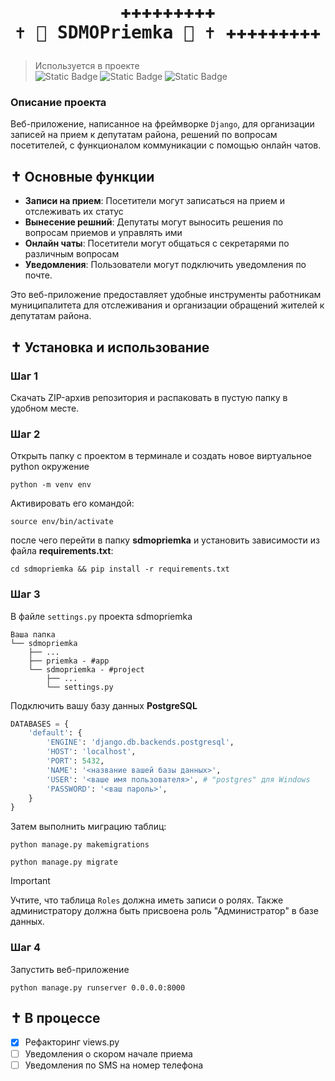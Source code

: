 # <pre align="center">✚✚✚✚✚✚✚✚✚ ✝︎ 🥳 SDMOPriemka 🥴 ✝︎ ✚✚✚✚✚✚✚✚✚</pre>
> Используется в проекте\
> ![Static Badge](https://img.shields.io/badge/язык%20python-bruh?style=for-the-badge&logo=python&logoColor=white&logoSize=auto&labelColor=green&color=black)
![Static Badge](https://img.shields.io/badge/%D1%84%D1%80%D0%B5%D0%B9%D0%BC%D0%B2%D0%BE%D1%80%D0%BA%20django-bruh?style=for-the-badge&logo=django&logoColor=red&logoSize=auto&labelColor=gold&color=black)
![Static Badge](https://img.shields.io/badge/%D0%B1%D0%B0%D0%B7%D0%B0%20%D0%B4%D0%B0%D0%BD%D0%BD%D1%8B%D1%85%20PostgreSQL-bruh?style=for-the-badge&logo=postgresql&logoColor=white&logoSize=auto&labelColor=%234169E1&color=black)

### Описание проекта
Веб-приложение, написанное на фреймворке `Django`, для организации записей на прием к депутатам района, решений по вопросам посетителей, с функционалом коммуникации с помощью онлайн чатов.
## ✝︎ Основные функции
- **Записи на прием**: Посетители могут записаться на прием и отслеживать их статус
- **Вынесение решний**: Депутаты могут выносить решения по вопросам приемов и управлять ими
- **Онлайн чаты**: Посетители могут общаться с секретарями по различным вопросам
- **Уведомления**: Пользователи могут подключить уведомления по почте. 

Это веб-приложение предоставляет удобные инструменты работникам муниципалитета для отслеживания и организации обращений жителей к депутатам района. 

## ✝︎ Установка и использование
### Шаг 1 
Скачать ZIP-архив репозитория и распаковать в пустую папку в удобном месте. 
### Шаг 2
Открыть папку с проектом в терминале и создать новое виртуальное python окружение
```
python -m venv env
```

Активировать его командой: 
```
source env/bin/activate
```

после чего перейти в папку **sdmopriemka** и установить зависимости из файла **requirements.txt**:

```
cd sdmopriemka && pip install -r requirements.txt
```

### Шаг 3
В файле `settings.py` проекта sdmopriemka
```
Ваша папка
└── sdmopriemka
    ├── ...
    ├── priemka - #app
    └── sdmopriemka - #project
        ├── ...
        └── settings.py
```
Подключить вашу базу данных **PostgreSQL**
```python
DATABASES = {
    'default': {
        'ENGINE': 'django.db.backends.postgresql',
        'HOST': 'localhost',
        'PORT': 5432,
        'NAME': '<название вашей базы данных>',
        'USER': '<ваше имя пользователя>', # "postgres" для Windows
        'PASSWORD': '<ваш пароль>',
    }
}
```
Затем выполнить миграцию таблиц:
```
python manage.py makemigrations
```
```
python manage.py migrate
```

> [!IMPORTANT]
> Учтите, что таблица `Roles` должна иметь записи о ролях. Также администратору должна быть присвоена роль "Администратор" в базе данных. 


### Шаг 4
Запустить веб-приложение
```
python manage.py runserver 0.0.0.0:8000
```

## ✝︎ В процессе
- [x] Рефакторинг views.py
- [ ] Уведомления о скором начале приема
- [ ] Уведомления по SMS на номер телефона
